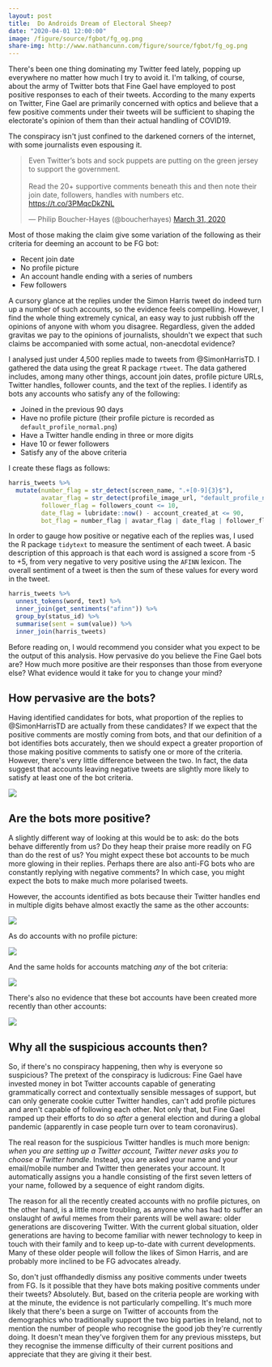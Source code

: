 ```yaml
---
layout: post
title:  Do Androids Dream of Electoral Sheep?
date: "2020-04-01 12:00:00"
image: /figure/source/fgbot/fg_og.png
share-img: http://www.nathancunn.com/figure/source/fgbot/fg_og.png
---
```


There's been one thing dominating my Twitter feed lately, popping up everywhere no matter how much I try to avoid it. I'm talking, of course, about the army of Twitter bots that Fine Gael have employed to post positive responses to each of their tweets.
According to the many experts on Twitter, Fine Gael are primarily concerned with optics and believe that a few positive comments under their tweets will be sufficient to shaping the electorate's opinion of them than their actual handling of COVID19.

The conspiracy isn't just confined to the darkened corners of the internet, with some journalists even espousing it.

<blockquote class="twitter-tweet"><p lang="en" dir="ltr">Even Twitter’s bots and sock puppets are putting on the green jersey to support the government. <br><br>Read the 20+ supportive comments beneath this and then note their join date, followers, handles with numbers etc. <a href="https://t.co/3PMqcDkZNL">https://t.co/3PMqcDkZNL</a></p>&mdash; Philip Boucher-Hayes (@boucherhayes) <a href="https://twitter.com/boucherhayes/status/1244886271710892039?ref_src=twsrc%5Etfw">March 31, 2020</a></blockquote> <script async src="https://platform.twitter.com/widgets.js" charset="utf-8"></script>

Most of those making the claim give some variation of the following as their criteria for deeming an account to be FG bot:
  - Recent join date
  - No profile picture
  - An account handle ending with a series of numbers
  - Few followers

A cursory glance at the replies under the Simon Harris tweet do indeed turn up a number of such accounts, so the evidence feels compelling. However, I find the whole thing extremely cynical, an easy way to just rubbish off the opinions of anyone with whom you disagree. Regardless, given the added gravitas we pay to the opinions of journalists, shouldn't we expect that such claims be accompanied with some actual, non-anecdotal evidence?

I analysed just under 4,500 replies made to tweets from @SimonHarrisTD. I gathered the data using the great R package `rtweet`. The data gathered includes, among many other things, account join dates, profile picture URLs, Twitter handles, follower counts, and the text of the replies.
I identify as bots any accounts who satisfy any of the following:
  - Joined in the previous 90 days
  - Have no profile picture (their profile picture is recorded as `default_profile_normal.png`)
  - Have a Twitter handle ending in three or more digits
  - Have 10 or fewer followers
  - Satisfy any of the above criteria

I create these flags as follows:

``` r
harris_tweets %>%
  mutate(number_flag = str_detect(screen_name, ".+[0-9]{3}$"),
         avatar_flag = str_detect(profile_image_url, "default_profile_normal.png"),
         follower_flag = followers_count <= 10,
         date_flag = lubridate::now() - account_created_at <= 90,
         bot_flag = number_flag | avatar_flag | date_flag | follower_flag)

```

In order to gauge how positive or negative each of the replies was, I used the R package `tidytext` to measure the sentiment of each tweet. A basic description of this approach is that each word is assigned a score from -5 to +5, from very negative to very positive using the `AFINN` lexicon. The overall sentiment of a tweet is then the sum of these values for every word in the tweet.


``` r
harris_tweets %>%
  unnest_tokens(word, text) %>%
  inner_join(get_sentiments("afinn")) %>%
  group_by(status_id) %>%
  summarise(sent = sum(value)) %>%
  inner_join(harris_tweets)
```


Before reading on, I would recommend you consider what you expect to be the output of this analysis. How pervasive do you believe the Fine Gael bots are? How much more positive are their responses than those from everyone else? What evidence would it take for you to change your mind?


## How pervasive are the bots?
Having identified candidates for bots, what proportion of the replies to @SimonHarrisTD are actually from these candidates? If we expect that the positive comments are mostly coming from bots, and that our definition of a bot identifies bots accurately, then we should expect a greater proportion of those making positive comments to satisfy one or more of the criteria. However, there's very little difference between the two. In fact, the data suggest that accounts leaving negative tweets are slightly more likely to satisfy at least one of the bot criteria.

![](../figure/source/fgbot/sent_breakdown.png)


## Are the bots more positive?
A slightly different way of looking at this would be to ask: do the bots behave differently from us? Do they heap their praise more readily on FG than do the rest of us? You might expect these bot accounts to be much more glowing in their replies. Perhaps there are also anti-FG bots who are constantly replying with negative comments? In which case, you might expect the bots to make much more polarised tweets.

However, the accounts identified as bots because their Twitter handles end in multiple digits behave almost exactly the same as the other accounts:

![](../figure/source/fgbot/sentiment_handles.png)

As do accounts with no profile picture:

![](../figure/source/fgbot/sentiment_picture.png)

And the same holds for accounts matching _any_ of the bot criteria:

![](../figure/source/fgbot/sentiment_any.png)

There's also no evidence that these bot accounts have been created more recently than other accounts:

![](../figure/source/fgbot/sentiment_age.png)




## Why all the suspicious accounts then?
So, if there's no conspiracy happening, then why is everyone so suspicious? The pretext of the conspiracy is ludicrous: Fine Gael have invested money in bot Twitter accounts capable of generating grammatically correct and contextually sensible messages of support, but can only generate cookie cutter Twitter handles, can't add profile pictures and aren't capable of following each other. Not only that, but Fine Gael ramped up their efforts to do so _after_ a general election and during a global pandemic (apparently in case people turn over to team coronavirus).

The real reason for the suspicious Twitter handles is much more benign: *when you are setting up a Twitter account, Twitter never asks you to choose a Twitter handle*. Instead, you are asked your name and your email/mobile number and Twitter then generates your account. It automatically assigns you a handle consisting of the first seven letters of your name, followed by a sequence of eight random digits.

The reason for all the recently created accounts with no profile pictures, on the other hand, is a little more troubling, as anyone who has had to suffer an onslaught of awful memes from their parents will be well aware: older generations are discovering Twitter. With the current global situation, older generations are having to become familiar with newer technology to keep in touch with their family and to keep up-to-date with current developments. Many of these older people will follow the likes of Simon Harris, and are probably more inclined to be FG advocates already.

So, don't just offhandedly dismiss any positive comments under tweets from FG. Is it possible that they have bots making positive comments under their tweets? Absolutely. But, based on the criteria people are working with at the minute, the evidence is not particularly compelling. It's much more likely that there's been a surge on Twitter of accounts from the demographics who traditionally support the two big parties in Ireland, not to mention the number of people who recognise the good job they're currently doing. It doesn't mean they've forgiven them for any previous missteps, but they recognise the immense difficulty of their current positions and appreciate that they are giving it their best.
